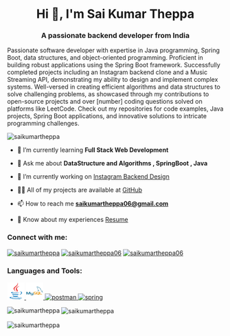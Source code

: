 <h1 align="center">Hi 👋, I'm Sai Kumar Theppa</h1>
<h3 align="center">A passionate backend developer from India</h3>
<p>
  Passionate software developer with expertise in Java programming, Spring Boot, data structures, and object-oriented programming. Proficient in building robust applications using the Spring Boot framework. Successfully completed projects including an Instagram backend clone and a Music Streaming API, demonstrating my ability to design and implement complex systems. Well-versed in creating efficient algorithms and data structures to solve challenging problems, as showcased through my contributions to open-source projects and over [number] coding questions solved on platforms like LeetCode. Check out my repositories for code examples, Java projects, Spring Boot applications, and innovative solutions to intricate programming challenges.
</p> 

<p align="left"> <img src="https://komarev.com/ghpvc/?username=saikumartheppa&label=Profile%20views&color=0e75b6&style=flat" alt="saikumartheppa" /> </p>

- 🌱 I’m currently learning **Full Stack Web Development**

- 💬 Ask me about **DataStructure and Algorithms , SpringBoot , Java**
 
- 🔭 I’m currently working on [Instagram Backend Design](https://github.com/Saikumartheppa/InstagramBackend.git)

- 👨‍💻 All of my projects are available at [GitHub](https://github.com/Saikumartheppa?tab=repositories)

- 📫 How to reach me **saikumartheppa06@gmail.com**

- 📄 Know about my experiences [Resume](https://docs.google.com/document/d/1-M41S67fYhY7JunrdfUxlik-QsK4Q7KknGpNt0Vq770/edit?usp=drivesdk)

<h3 align="left">Connect with me:</h3>
<p align="left">
<a href="https://linkedin.com/in/saikumartheppa" target="blank"><img align="center" src="https://raw.githubusercontent.com/rahuldkjain/github-profile-readme-generator/master/src/images/icons/Social/linked-in-alt.svg" alt="saikumartheppa" height="30" width="40" /></a>
<a href="https://www.hackerrank.com/saikumartheppa06" target="blank"><img align="center" src="https://raw.githubusercontent.com/rahuldkjain/github-profile-readme-generator/master/src/images/icons/Social/hackerrank.svg" alt="saikumartheppa06" height="30" width="40" /></a>
<a href="https://www.leetcode.com/saikumartheppa06" target="blank"><img align="center" src="https://raw.githubusercontent.com/rahuldkjain/github-profile-readme-generator/master/src/images/icons/Social/leet-code.svg" alt="saikumartheppa06" height="30" width="40" /></a>
</p>

<h3 align="left">Languages and Tools:</h3>
<p align="left"> <a href="https://www.java.com" target="_blank" rel="noreferrer"> <img src="https://raw.githubusercontent.com/devicons/devicon/master/icons/java/java-original.svg" alt="java" width="40" height="40"/> </a> <a href="https://www.mysql.com/" target="_blank" rel="noreferrer"> <img src="https://raw.githubusercontent.com/devicons/devicon/master/icons/mysql/mysql-original-wordmark.svg" alt="mysql" width="40" height="40"/> </a> <a href="https://postman.com" target="_blank" rel="noreferrer"> <img src="https://www.vectorlogo.zone/logos/getpostman/getpostman-icon.svg" alt="postman" width="40" height="40"/> </a> <a href="https://spring.io/" target="_blank" rel="noreferrer"> <img src="https://www.vectorlogo.zone/logos/springio/springio-icon.svg" alt="spring" width="40" height="40"/> </a> </p>

<p><img align="left" src="https://github-readme-stats.vercel.app/api/top-langs?username=saikumartheppa&show_icons=true&locale=en&layout=compact" alt="saikumartheppa" /></p>

<p>&nbsp;<img align="center" src="https://github-readme-stats.vercel.app/api?username=saikumartheppa&show_icons=true&locale=en" alt="saikumartheppa" /></p>

<p><img align="center" src="https://github-readme-streak-stats.herokuapp.com/?user=saikumartheppa&" alt="saikumartheppa" /></p>

